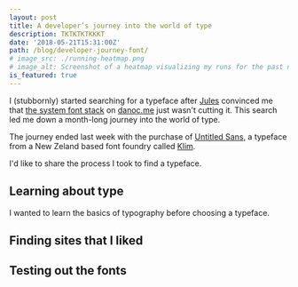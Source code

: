 ```yaml
---
layout: post
title: A developer’s journey into the world of type
description: TKTKTKTKKKT
date: '2018-05-21T15:31:00Z'
path: /blog/developer-journey-font/
# image_src: ./running-heatmap.png
# image_alt: Screenshot of a heatmap visualizing my runs for the past nine months
is_featured: true
---
```


I (stubbornly) started searching for a typeface after [Jules](https://twitter.com/julesforrest) convinced me that [the system font stack](https://css-tricks.com/snippets/css/system-font-stack/) on [danoc.me](https://danoc.me/) just wasn't cutting it. This search led me down a month-long journey into the world of type.

The journey ended last week with the purchase of [Untitled Sans](https://klim.co.nz/retail-fonts/untitled-sans/), a typeface from a New Zeland based font foundry called [Klim](https://klim.co.nz/about/).

I'd like to share the process I took to find a typeface.

## Learning about type

I wanted to learn the basics of typography before choosing a typeface.

## Finding sites that I liked

## Testing out the fonts
